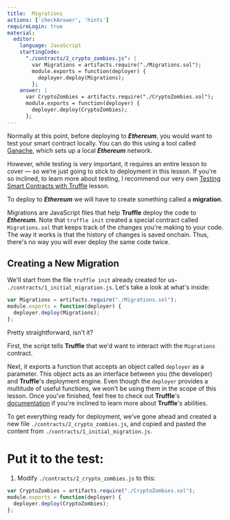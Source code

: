 ```yaml
---
title:  Migrations
actions: ['checkAnswer', 'hints']
requireLogin: true
material:
  editor:
    language: JavaScript
    startingCode:
      "./contracts/2_crypto_zombies.js": |
        var Migrations = artifacts.require("./Migrations.sol");
        module.exports = function(deployer) {
          deployer.deploy(Migrations);
        };
    answer: |
      var CryptoZombies = artifacts.require("./CryptoZombies.sol");
      module.exports = function(deployer) {
        deployer.deploy(CryptoZombies);
      };
---
```


Normally at this point, before deploying to **_Ethereum_**, you would want to test your smart contract locally. You can do this using a tool called <a href="https://truffleframework.com/ganache" target=”_blank”>Ganache</a>, which sets up a local **_Ethereum_** network.

However, while testing is very important, it requires an entire lesson to cover — so we’re just going to stick to deployment in this lesson. If you're so inclined, to learn more about testing, I recommend our very own <a href="http://cryptozombies.io/en/lesson/10" target=”_blank”>Testing Smart Contracts with Truffle</a> lesson.

<!-- TODO: update ^^ link, if needed -->

To deploy to **_Ethereum_** we will have to create something called a **migration**.

Migrations are JavaScript files that help **Truffle** deploy the code to **_Ethereum_**. Note that `truffle init` created a special contract called `Migrations.sol` that keeps track of the changes you're making to your code. The way it works is that the history of changes is saved onchain. Thus, there's no way you will ever deploy the same code twice.

## Creating a New Migration

We'll start from the file `truffle init` already created for us- `./contracts/1_initial_migration.js`.
Let's take a look at what's inside:

```javascript
var Migrations = artifacts.require("./Migrations.sol");
module.exports = function(deployer) {
  deployer.deploy(Migrations);
};
```

Pretty straightforward, isn't it?

First, the script tells **Truffle** that we'd want to interact with the `Migrations` contract.

Next, it exports a function that accepts an object called `deployer` as a parameter. This object acts as an interface between you (the developer) and **Truffle**'s deployment engine. Even though the `deployer` provides a multitude of useful functions, we won't be using them in the scope of this lesson. Once you've finished, feel free to check out **Truffle**'s <a href="https://truffleframework.com/docs/truffle/getting-started/running-migrations" target=”_blank”>documentation</a> if you're inclined to learn more about **Truffle**'s abilities.

To get everything ready for deployment, we've gone ahead and created a new file `./contracts/2_crypto_zombies.js`, and copied and pasted the content from `./contracts/1_initial_migration.js`.

# Put it to the test:

1. Modify `./contracts/2_crypto_zombies.js` to this:

```JavaScript
var CryptoZombies = artifacts.require("./CryptoZombies.sol");
module.exports = function(deployer) {
  deployer.deploy(CryptoZombies);
};
```
